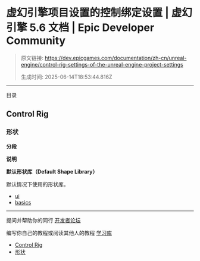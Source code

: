 # 虚幻引擎项目设置的控制绑定设置 | 虚幻引擎 5.6 文档 | Epic Developer Community

> 原文链接: https://dev.epicgames.com/documentation/zh-cn/unreal-engine/control-rig-settings-of-the-unreal-engine-project-settings
> 
> 生成时间: 2025-06-14T18:53:44.816Z

---

目录

## Control Rig

### 形状

**分段**

**说明**

**默认形状库（Default Shape Library）**

默认情况下使用的形状库。

-   [ui](https://dev.epicgames.com/community/search?query=ui)
-   [basics](https://dev.epicgames.com/community/search?query=basics)

* * *

提问并帮助你的同行 [开发者论坛](https://forums.unrealengine.com/categories?tag=unreal-engine)

编写你自己的教程或阅读其他人的教程 [学习库](https://dev.epicgames.com/community/unreal-engine/learning)

-   [Control Rig](/documentation/zh-cn/unreal-engine/control-rig-settings-of-the-unreal-engine-project-settings#controlrig)
-   [形状](/documentation/zh-cn/unreal-engine/control-rig-settings-of-the-unreal-engine-project-settings#%E5%BD%A2%E7%8A%B6)